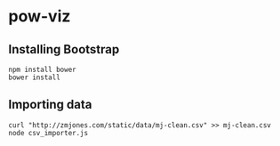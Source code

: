 pow-viz
=======

## Installing Bootstrap
```
npm install bower
bower install
```

## Importing data
```
curl "http://zmjones.com/static/data/mj-clean.csv" >> mj-clean.csv
node csv_importer.js
```
